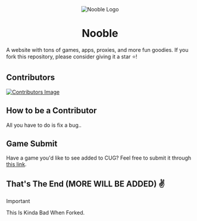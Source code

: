 <div align="center">
  <img src="https://github.com/NoobleGames/NoobleGames.github.io/blob/main/Logo/Logo4.png?raw=true" alt="Nooble Logo">
  <h1>Nooble</h1>
</div>

<p>A website with tons of games, apps, proxies, and more fun goodies. If you fork this repository, please consider giving it a star ⭐!</p>

## Contributors
<a href="https://github.com/DamageCoding/CUG/graphs/contributors">
  <img src="https://contrib.rocks/image?repo=DamageCoding/CUG" alt="Contributors Image" />
</a>

## How to be a Contributor
<p>All you have to do is fix a bug.</code>.</p>

## Game Submit
<p>Have a game you'd like to see added to CUG? Feel free to submit it through <a href="https://github.com/DamageCoding/CUG/discussions/2">this link</a>.</p>

## That's The End (MORE WILL BE ADDED) ✌️

> [!IMPORTANT]
> This Is Kinda Bad When Forked.

